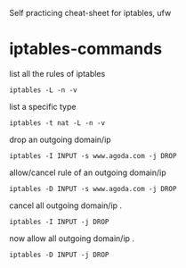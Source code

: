Self practicing cheat-sheet for iptables, ufw 

# iptables-commands


list all the rules of iptables
```console
iptables -L -n -v
```

list a specific type
```console
iptables -t nat -L -n -v
```
drop an outgoing domain/ip
```console
iptables -I INPUT -s www.agoda.com -j DROP
```

allow/cancel rule of an outgoing domain/ip
```console
iptables -D INPUT -s www.agoda.com -j DROP
```

cancel all outgoing domain/ip .
```console
iptables -I INPUT -j DROP
```

now allow all outgoing domain/ip .
```console
iptables -D INPUT -j DROP
```
